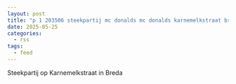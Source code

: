 ```yaml
---
layout: post
title: "p 1 203506 steekpartij mc donalds mc donalds karnemelkstraat breda"
date: 2025-05-25
categories: 
  - rss
tags: 
  - feed
---
```


Steekpartij op Karnemelkstraat in Breda
